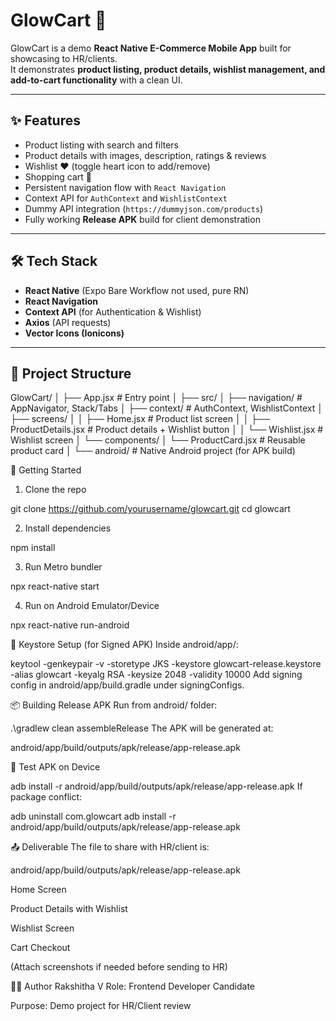 # GlowCart 🛒

GlowCart is a demo **React Native E-Commerce Mobile App** built for showcasing to HR/clients.  
It demonstrates **product listing, product details, wishlist management, and add-to-cart functionality** with a clean UI.

---

## ✨ Features
- Product listing with search and filters
- Product details with images, description, ratings & reviews
- Wishlist ❤️ (toggle heart icon to add/remove)
- Shopping cart 👜
- Persistent navigation flow with `React Navigation`
- Context API for `AuthContext` and `WishlistContext`
- Dummy API integration (`https://dummyjson.com/products`)
- Fully working **Release APK** build for client demonstration

---

## 🛠️ Tech Stack
- **React Native** (Expo Bare Workflow not used, pure RN)
- **React Navigation**
- **Context API** (for Authentication & Wishlist)
- **Axios** (API requests)
- **Vector Icons (Ionicons)**

---

## 📂 Project Structure
GlowCart/
│
├── App.jsx # Entry point
│
├── src/
│ ├── navigation/ # AppNavigator, Stack/Tabs
│ ├── context/ # AuthContext, WishlistContext
│ ├── screens/
│ │ ├── Home.jsx # Product list screen
│ │ ├── ProductDetails.jsx # Product details + Wishlist button
│ │ └── Wishlist.jsx # Wishlist screen
│ └── components/
│ └── ProductCard.jsx # Reusable product card
│
└── android/ # Native Android project (for APK build)



🚀 Getting Started
1. Clone the repo

git clone https://github.com/yourusername/glowcart.git
cd glowcart

2. Install dependencies

npm install

3. Run Metro bundler

npx react-native start


4. Run on Android Emulator/Device

npx react-native run-android

🔑 Keystore Setup (for Signed APK)
Inside android/app/:

keytool -genkeypair -v -storetype JKS -keystore glowcart-release.keystore -alias glowcart -keyalg RSA -keysize 2048 -validity 10000
Add signing config in android/app/build.gradle under signingConfigs.

📦 Building Release APK
Run from android/ folder:

.\gradlew clean assembleRelease
The APK will be generated at:

android/app/build/outputs/apk/release/app-release.apk

🧪 Test APK on Device

adb install -r android/app/build/outputs/apk/release/app-release.apk
If package conflict:

adb uninstall com.glowcart
adb install -r android/app/build/outputs/apk/release/app-release.apk

📤 Deliverable
The file to share with HR/client is:


android/app/build/outputs/apk/release/app-release.apk


Home Screen

Product Details with Wishlist

Wishlist Screen

Cart Checkout

(Attach screenshots if needed before sending to HR)

👨‍💻 Author
Rakshitha V
Role: Frontend Developer Candidate

Purpose: Demo project for HR/Client review